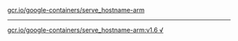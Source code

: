 [gcr.io/google-containers/serve_hostname-arm](https://hub.docker.com/r/anjia0532/google-containers.serve_hostname-arm/tags/) 

----
[gcr.io/google-containers/serve_hostname-arm:v1.6 √](https://hub.docker.com/r/anjia0532/google-containers.serve_hostname-arm/tags/)

